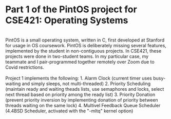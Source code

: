 # Part 1 of the PintOS project for CSE421: Operating Systems
</br>
PintOS is a small operating system, written in C, first developed at Stanford for usage in OS coursework. PintOS is deliberately missing several features, implemented by the student in non-contiguous projects. In CSE421, these projects were done in two-student teams. In my particular case, my teammate and I pair-programmed together remotely over Zoom due to Covid restrictions.
</br>
</br>
Project 1 implements the following:
1. Alarm Clock (current timer uses busy-waiting and simply sleeps, not multi-threaded)
2. Priority Scheduling (maintain ready and waiting theads lists, use semaphores and locks, select next thread based on priority among the ready list)
3. Priority Donation (prevent priority inversion by implementing donation of priority between threads waiting on the same lock)
4. Multivel Feedback Queue Scheduler (4.4BSD Scheduler, activated with the "-mltq" kernel option)

